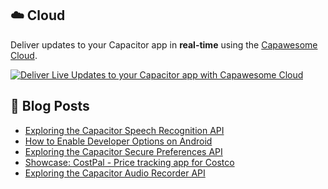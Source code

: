 <!--
# Capawesome

**Here are some ideas to get you started:**

🙋‍♀️ A short introduction - what is your organization all about?
🌈 Contribution guidelines - how can the community get involved?
👩‍💻 Useful resources - where can the community find your docs? Is there anything else the community should know?
🍿 Fun facts - what does your team eat for breakfast?
🧙 Remember, you can do mighty things with the power of [Markdown](https://docs.github.com/github/writing-on-github/getting-started-with-writing-and-formatting-on-github/basic-writing-and-formatting-syntax)
-->

## ☁️ Cloud

Deliver updates to your Capacitor app in **real-time** using the [Capawesome Cloud](https://cloud.capawesome.io/).

<div class="capawesome-z29o10a">
  <a href="https://cloud.capawesome.io/" target="_blank">
    <img alt="Deliver Live Updates to your Capacitor app with Capawesome Cloud" src="https://cloud.capawesome.io/assets/banners/cloud-deploy-real-time-app-updates.png?t=1" />
  </a>
</div>

## 📕  Blog Posts

<!-- BLOG-POST-LIST:START -->
- [Exploring the Capacitor Speech Recognition API](https://capawesome.io/blog/exploring-the-capacitor-speech-recognition-api/)
- [How to Enable Developer Options on Android](https://capawesome.io/blog/how-to-enable-android-developer-mode/)
- [Exploring the Capacitor Secure Preferences API](https://capawesome.io/blog/exploring-the-capacitor-secure-preferences-api/)
- [Showcase: CostPal - Price tracking app for Costco](https://capawesome.io/blog/showcase-costpal/)
- [Exploring the Capacitor Audio Recorder API](https://capawesome.io/blog/exploring-the-capacitor-audio-recorder-api/)
<!-- BLOG-POST-LIST:END -->
